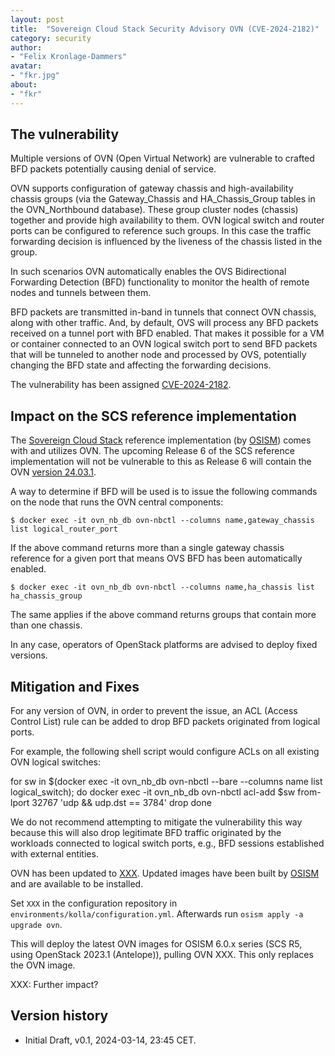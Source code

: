 ```yaml
---
layout: post
title:  "Sovereign Cloud Stack Security Advisory OVN (CVE-2024-2182)"
category: security
author:
- "Felix Kronlage-Dammers"
avatar:
- "fkr.jpg"
about:
- "fkr"
---
```


## The vulnerability

Multiple versions of OVN (Open Virtual Network) are vulnerable to
crafted BFD packets potentially causing denial of service.

OVN supports configuration of gateway chassis and high-availability
chassis groups (via the Gateway_Chassis and HA_Chassis_Group tables in
the OVN_Northbound database).  These group cluster nodes (chassis)
together and provide high availability to them.  OVN logical switch and
router ports can be configured to reference such groups.  In this case
the traffic forwarding decision is influenced by the liveness of the
chassis listed in the group.

In such scenarios OVN automatically enables the OVS Bidirectional
Forwarding Detection (BFD) functionality to monitor the health of remote
nodes and tunnels between them.

BFD packets are transmitted in-band in tunnels that connect OVN chassis,
along with other traffic.  And, by default, OVS will process any BFD
packets received on a tunnel port with BFD enabled.  That makes it
possible for a VM or container connected to an OVN logical switch port
to send BFD packets that will be tunneled to another node and processed
by OVS, potentially changing the BFD state and affecting the forwarding
decisions.

The vulnerability has been assigned [CVE-2024-2182](https://www.cve.org/CVERecord?id=CVE-2024-2182).

## Impact on the SCS reference implementation

The [Sovereign Cloud Stack](https://scs.community/) reference
implementation (by [OSISM](https://osism.tech/)) comes with and utilizes 
OVN. The upcoming Release 6 of the SCS reference implementation will
not be vulnerable to this as Release 6 will contain the OVN [version 24.03.1](https://www.ovn.org/en/releases/changelog_v24.03.1/).

A way to determine if BFD will be used is to issue the following
commands on the node that runs the OVN central components:

```
$ docker exec -it ovn_nb_db ovn-nbctl --columns name,gateway_chassis list logical_router_port
```

If the above command returns more than a single gateway chassis
reference for a given port that means OVS BFD has been automatically
enabled.

```
$ docker exec -it ovn_nb_db ovn-nbctl --columns name,ha_chassis list ha_chassis_group
```

The same applies if the above command returns groups that contain more
than one chassis.

In any case, operators of OpenStack platforms are advised to deploy fixed versions.

## Mitigation and Fixes

For any version of OVN, in order to prevent the issue, an ACL (Access
Control List) rule can be added to drop BFD packets originated from
logical ports.

For example, the following shell script would configure ACLs on all
existing OVN logical switches:

  for sw in $(docker exec -it ovn_nb_db ovn-nbctl --bare --columns name list logical_switch); do
      docker exec -it ovn_nb_db ovn-nbctl acl-add $sw from-lport 32767 'udp && udp.dst == 3784' drop
  done

We do not recommend attempting to mitigate the vulnerability this way
because this will also drop legitimate BFD traffic originated by the
workloads connected to logical switch ports, e.g., BFD sessions
established with external entities.

OVN has been updated to [XXX](XXXX).
Updated images have been built by [OSISM](https://osism.tech/) and are available to be installed.

Set `XXX` in the configuration repository in `environments/kolla/configuration.yml`.
Afterwards run `osism apply -a upgrade ovn`.

This will deploy the latest OVN images for OSISM 6.0.x series (SCS R5, using OpenStack 2023.1 (Antelope)), pulling OVN XXX.
This only replaces the OVN image.

XXX: Further impact?

## Version history

* Initial Draft, v0.1, 2024-03-14, 23:45 CET.
